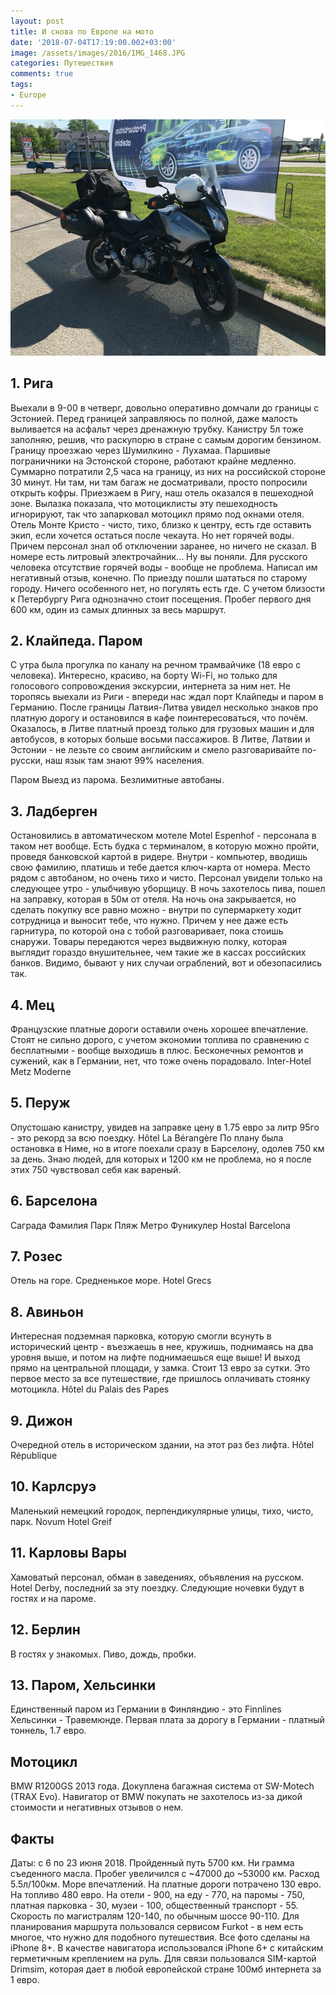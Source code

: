 ```yaml
---
layout: post
title: И снова по Европе на мото
date: '2018-07-04T17:19:00.002+03:00'
image: /assets/images/2016/IMG_1468.JPG
categories: Путешествия
comments: true
tags:
- Europe
---
```


![](/assets/images/2016/IMG_1077.JPG)

## 1. Рига
Выехали в 9-00 в четверг, довольно оперативно домчали до границы с Эстонией. Перед границей заправляюсь по полной, даже малость выливается на асфальт через дренажную трубку. Канистру 5л тоже заполняю, решив, что раскупорю в стране с самым дорогим бензином. Границу проезжаю через Шумилкино - Лухамаа. Паршивые пограничники на Эстонской стороне, работают крайне медленно. Суммарно потратили 2,5 часа на границу, из них на российской стороне 30 минут. Ни там, ни там багаж не досматривали, просто попросили открыть кофры.
Приезжаем в Ригу, наш отель оказался в пешеходной зоне. Вылазка показала, что мотоциклисты эту пешеходность игнорируют, так что запарковал мотоцикл прямо под окнами отеля. Отель Монте Кристо - чисто, тихо, близко к центру, есть где оставить экип, если хочется остаться после чекаута. Но нет горячей воды. Причем персонал знал об отключении заранее, но ничего не сказал. В номере есть литровый электрочайник... Ну вы поняли. Для русского человека отсутствие горячей воды - вообще не проблема. Написал им негативный отзыв, конечно.
По приезду пошли шататься по старому городу. Ничего особенного нет, но погулять есть где. С учетом близости к Петербургу Рига однозначно стоит посещения.
Пробег первого дня 600 км, один из самых длинных за весь маршрут.

## 2. Клайпеда. Паром
С утра была прогулка по каналу на речном трамвайчике (18 евро с человека). Интересно, красиво, на борту Wi-Fi, но только для голосового сопровождения экскурсии, интернета за ним нет.
Не торопясь выехали из Риги - впереди нас ждал порт Клайпеды и паром в Германию. После границы Латвия-Литва увидел несколько знаков про платную дорогу и остановился в кафе поинтересоваться, что почём. Оказалось, в Литве платный проезд только для грузовых машин и для автобусов, в которых больше восьми пассажиров.
В Литве, Латвии и Эстонии - не лезьте со своим английским и смело разговаривайте по-русски, наш язык там знают 99% населения.

Паром
Выезд из парома. Безлимитные автобаны.

## 3. Ладберген
Остановились в автоматическом мотеле Motel Espenhof - персонала в таком нет вообще. Есть будка с терминалом, в которую можно пройти, проведя банковской картой в ридере. Внутри - компьютер, вводишь свою фамилию, платишь и тебе дается ключ-карта от номера. Место рядом с автобаном, но очень тихо и чисто. Персонал увидели только на следующее утро - улыбчивую уборщицу. В ночь захотелось пива, пошел на заправку, которая в 50м от отеля. На ночь она закрывается, но сделать покупку все равно можно - внутри по супермаркету ходит сотрудница и выносит тебе, что нужно. Причем у нее даже есть гарнитура, по которой она с тобой разговаривает, пока стоишь снаружи. Товары передаются через выдвижную полку, которая выглядит гораздо внушительнее, чем такие же в кассах российских банков. Видимо, бывают у них случаи ограблений, вот и обезопасились так.

## 4. Мец
Французские платные дороги оставили очень хорошее впечатление. Стоят не сильно дорого, с учетом экономии топлива по сравнению с бесплатными - вообще выходишь в плюс. Бесконечных ремонтов и сужений, как в Германии, нет, что тоже очень порадовало.
Inter-Hotel Metz Moderne

## 5. Перуж
Опустошаю канистру, увидев на заправке цену в 1.75 евро за литр 95го - это рекорд за всю поездку.
Hôtel La Bérangère
По плану была остановка в Ниме, но в итоге поехали сразу в Барселону, одолев 750 км за день. Знаю людей, для которых и 1200 км не проблема, но я после этих 750 чувствовал себя как вареный.


## 6. Барселона
Саграда Фамилия
Парк
Пляж
Метро
Фуникулер
Hostal Barcelona

## 7. Розес
Отель на горе. Средненькое море.
Hotel Grecs

## 8. Авиньон
Интересная подземная парковка, которую смогли всунуть в исторический центр - въезжаешь в нее, кружишь, поднимаясь на два уровня выше, и потом на лифте поднимаешься еще выше! И выход прямо на центральной площади, у замка. Стоит 13 евро за сутки. Это первое место за все путешествие, где пришлось оплачивать стоянку мотоцикла.
Hôtel du Palais des Papes

## 9. Дижон
Очередной отель в историческом здании, на этот раз без лифта.
Hôtel République

## 10. Карлсруэ
Маленький немецкий городок, перпендикулярные улицы, тихо, чисто, парк.
Novum Hotel Greif

## 11. Карловы Вары
Хамоватый персонал, обман в заведениях, объявления на русском.
Hotel Derby, последний за эту поездку. Следующие ночевки будут в гостях и на пароме.

## 12. Берлин
В гостях у знакомых. Пиво, дождь, пробки.

## 13. Паром, Хельсинки
Единственный паром из Германии в Финляндию - это Finnlines Хельсинки - Травемюнде.
Первая плата за дорогу в Германии - платный тоннель, 1.7 евро.

## Мотоцикл
BMW R1200GS 2013 года. Докуплена багажная система от SW-Motech (TRAX Evo). Навигатор от BMW покупать не захотелось из-за дикой стоимости и негативных отзывов о нем.

## Факты
Даты: с 6 по 23 июня 2018. Пройденный путь 5700 км. Ни грамма съеденного масла. Пробег увеличился с ~47000 до ~53000 км. Расход 5.5л/100км. Море впечатлений.
На платные дороги потрачено 130 евро. На топливо 480 евро. На отели - 900, на еду - 770, на паромы - 750, платная парковка - 30, музеи - 100, общественный транспорт - 55. Скорость по магистралям 120-140, по обычным шоссе 90-110. Для планирования маршрута пользовался сервисом Furkot - в нем есть многое, что нужно для подобного путешествия. Все фото сделаны на iPhone 8+. В качестве навигатора использовался iPhone 6+ с китайским герметичным креплением на руль. Для связи пользовался SIM-картой Drimsim, которая дает в любой европейской стране 100мб интернета за 1 евро.
